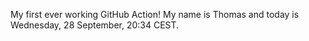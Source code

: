 My first ever working GitHub Action!
My name is Thomas and today is Wednesday, 28 September, 20:34 CEST. 
